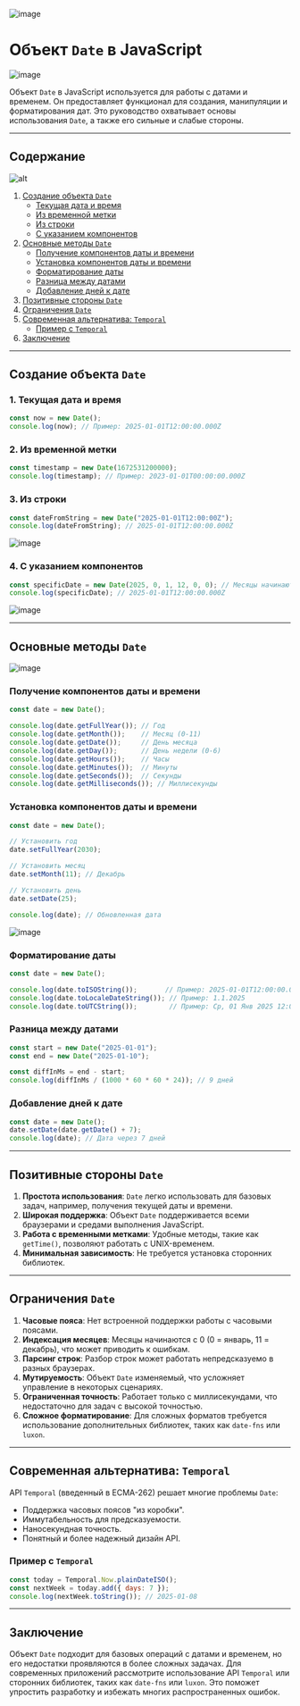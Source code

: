 ![image](https://github.com/user-attachments/assets/ea605850-6aea-4b00-b8db-7f25d1b404b6)

# Объект `Date` в JavaScript
![image](https://github.com/user-attachments/assets/41fd3e19-5aac-40d5-a11d-6ff84835687d)

Объект `Date` в JavaScript используется для работы с датами и временем. Он предоставляет функционал для создания, манипуляции и форматирования дат. Это руководство охватывает основы использования `Date`, а также его сильные и слабые стороны.

---

## Содержание
![alt]([https://github.com/user-attachments/assets/2a704fd1-4951-4374-933b-6ebb20ce07e9](https://www.ifixproblem.com/wp-content/uploads/2023/02/Digital-Clock-using-JavaScript.gif))

1. [Создание объекта `Date`](#создание-объекта-date)
   - [Текущая дата и время](#1-текущая-дата-и-время)
   - [Из временной метки](#2-из-временной-метки)
   - [Из строки](#3-из-строки)
   - [С указанием компонентов](#4-с-указанием-компонентов)
2. [Основные методы `Date`](#основные-методы-date)
   - [Получение компонентов даты и времени](#получение-компонентов-даты-и-времени)
   - [Установка компонентов даты и времени](#установка-компонентов-даты-и-времени)
   - [Форматирование даты](#форматирование-даты)
   - [Разница между датами](#разница-между-датами)
   - [Добавление дней к дате](#добавление-дней-к-дате)
3. [Позитивные стороны `Date`](#позитивные-стороны-date)
4. [Ограничения `Date`](#ограничения-date)
5. [Современная альтернатива: `Temporal`](#современная-альтернатива-temporal)
   - [Пример с `Temporal`](#пример-с-temporal)
6. [Заключение](#заключение)

---

## Создание объекта `Date`

### 1. Текущая дата и время
```javascript
const now = new Date();
console.log(now); // Пример: 2025-01-01T12:00:00.000Z
```

### 2. Из временной метки
```javascript
const timestamp = new Date(1672531200000);
console.log(timestamp); // Пример: 2023-01-01T00:00:00.000Z
```

### 3. Из строки
```javascript
const dateFromString = new Date("2025-01-01T12:00:00Z");
console.log(dateFromString); // 2025-01-01T12:00:00.000Z
```
![image](https://github.com/user-attachments/assets/8ce55cf4-02f4-4b6f-8325-e87fd4ff62cd)


### 4. С указанием компонентов
```javascript
const specificDate = new Date(2025, 0, 1, 12, 0, 0); // Месяцы начинаются с 0
console.log(specificDate); // 2025-01-01T12:00:00.000Z
```
![image](https://github.com/user-attachments/assets/c24721ae-f3d5-4f98-896b-58a4527b2d04)

---

## Основные методы `Date`
![image](https://github.com/user-attachments/assets/35e77776-a9e6-4db3-af75-4f99cb0a4703)


### Получение компонентов даты и времени
```javascript
const date = new Date();

console.log(date.getFullYear()); // Год
console.log(date.getMonth());    // Месяц (0-11)
console.log(date.getDate());     // День месяца
console.log(date.getDay());      // День недели (0-6)
console.log(date.getHours());    // Часы
console.log(date.getMinutes());  // Минуты
console.log(date.getSeconds());  // Секунды
console.log(date.getMilliseconds()); // Миллисекунды
```

### Установка компонентов даты и времени
```javascript
const date = new Date();

// Установить год
date.setFullYear(2030);

// Установить месяц
date.setMonth(11); // Декабрь

// Установить день
date.setDate(25);

console.log(date); // Обновленная дата
```
![image](https://github.com/user-attachments/assets/7188ec45-8e83-47ba-b413-cda9988fc208)

### Форматирование даты
```javascript
const date = new Date();

console.log(date.toISOString());       // Пример: 2025-01-01T12:00:00.000Z
console.log(date.toLocaleDateString()); // Пример: 1.1.2025
console.log(date.toUTCString());        // Пример: Ср, 01 Янв 2025 12:00:00 GMT
```

### Разница между датами
```javascript
const start = new Date("2025-01-01");
const end = new Date("2025-01-10");

const diffInMs = end - start;
console.log(diffInMs / (1000 * 60 * 60 * 24)); // 9 дней
```

### Добавление дней к дате
```javascript
const date = new Date();
date.setDate(date.getDate() + 7);
console.log(date); // Дата через 7 дней
```

---

## Позитивные стороны `Date`
1. **Простота использования**: `Date` легко использовать для базовых задач, например, получения текущей даты и времени.
2. **Широкая поддержка**: Объект `Date` поддерживается всеми браузерами и средами выполнения JavaScript.
3. **Работа с временными метками**: Удобные методы, такие как `getTime()`, позволяют работать с UNIX-временем.
4. **Минимальная зависимость**: Не требуется установка сторонних библиотек.

---

## Ограничения `Date`
1. **Часовые пояса**: Нет встроенной поддержки работы с часовыми поясами.
2. **Индексация месяцев**: Месяцы начинаются с 0 (0 = январь, 11 = декабрь), что может приводить к ошибкам.
3. **Парсинг строк**: Разбор строк может работать непредсказуемо в разных браузерах.
4. **Мутируемость**: Объект `Date` изменяемый, что усложняет управление в некоторых сценариях.
5. **Ограниченная точность**: Работает только с миллисекундами, что недостаточно для задач с высокой точностью.
6. **Сложное форматирование**: Для сложных форматов требуется использование дополнительных библиотек, таких как `date-fns` или `luxon`.

---

## Современная альтернатива: `Temporal`
API `Temporal` (введенный в ECMA-262) решает многие проблемы `Date`:

- Поддержка часовых поясов "из коробки".
- Иммутабельность для предсказуемости.
- Наносекундная точность.
- Понятный и более надежный дизайн API.

### Пример с `Temporal`
```javascript
const today = Temporal.Now.plainDateISO();
const nextWeek = today.add({ days: 7 });
console.log(nextWeek.toString()); // 2025-01-08
```

---

## Заключение
Объект `Date` подходит для базовых операций с датами и временем, но его недостатки проявляются в более сложных задачах. Для современных приложений рассмотрите использование API `Temporal` или сторонних библиотек, таких как `date-fns` или `luxon`. Это поможет упростить разработку и избежать многих распространенных ошибок.
